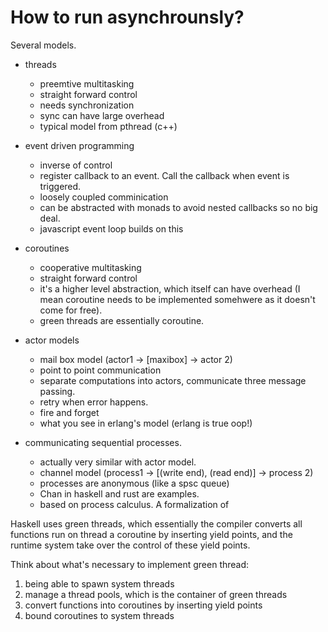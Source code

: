 # How to run asynchrounsly?

Several models.

- threads
  - preemtive multitasking
  - straight forward control
  - needs synchronization
  - sync can have large overhead
  - typical model from pthread (c++)

- event driven programming
  - inverse of control
  - register callback to an event. Call the callback when event is triggered.
  - loosely coupled comminication
  - can be abstracted with monads to avoid nested callbacks so no big deal.
  - javascript event loop builds on this

- coroutines
  - cooperative multitasking
  - straight forward control
  - it's a higher level abstraction, which itself can have overhead (I mean coroutine needs to be implemented somehwere as it doesn't come for free).
  - green threads are essentially coroutine.

- actor models
  - mail box model (actor1 -> [maxibox] -> actor 2)
  - point to point communication
  - separate computations into actors, communicate three message passing.
  - retry when error happens.
  - fire and forget
  - what you see in erlang's model (erlang is true oop!)

- communicating sequential processes.
  - actually very similar with actor model.
  - channel model (process1 -> [(write end), (read end)] -> process 2)
  - processes are anonymous (like a spsc queue)
  - Chan in haskell and rust are examples.
  - based on process calculus. A formalization of


Haskell uses green threads, which essentially the compiler converts all functions run on thread a coroutine by inserting yield points, and the runtime system take over the control of these yield points.

Think about what's necessary to implement green thread:
1. being able to spawn system threads
2. manage a thread pools, which is the container of green threads
3. convert functions into coroutines by inserting yield points
4. bound coroutines to system threads
